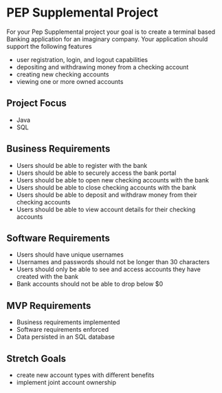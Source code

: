 # PEP Supplemental Project
For your Pep Supplemental project your goal is to create a terminal based Banking application for an imaginary company. Your application should support the following features
- user registration, login, and logout capabilities
- depositing and withdrawing money from a checking account
- creating new checking accounts
- viewing one or more owned accounts 

## Project Focus
- Java
- SQL

## Business Requirements
- Users should be able to register with the bank
- Users should be able to securely access the bank portal
- Users should be able to open new checking accounts with the bank
- Users should be able to close checking accounts with the bank
- Users should be able to deposit and withdraw money from their checking accounts
- Users should be able to view account details for their checking accounts

## Software Requirements  
- Users should have unique usernames
- Usernames and passwords should not be longer than 30 characters
- Users should only be able to see and access accounts they have created with the bank
- Bank accounts should not be able to drop below $0

## MVP Requirements
- Business requirements implemented
- Software requirements enforced
- Data persisted in an SQL database

## Stretch Goals
- create new account types with different benefits
- implement joint account ownership